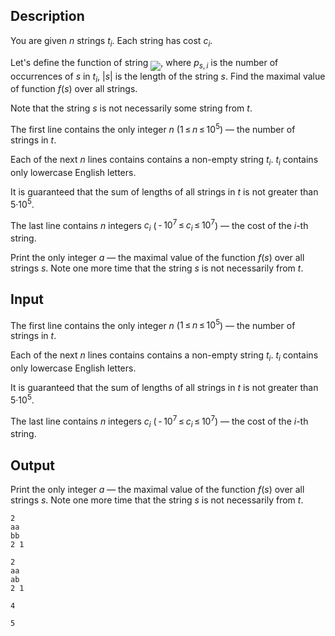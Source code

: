 ## Description

<div><p>You are given <span class="tex-span"><i>n</i></span> strings <span class="tex-span"><i>t</i><sub class="lower-index"><i>i</i></sub></span>. Each string has cost <span class="tex-span"><i>c</i><sub class="lower-index"><i>i</i></sub></span>.</p><p>Let's define the function of string <img align="middle" class="tex-formula" src="file://WBI28RYR.png" style="max-width: 100.0%;max-height: 100.0%;">, where <span class="tex-span"><i>p</i><sub class="lower-index"><i>s</i>, <i>i</i></sub></span> is the number of occurrences of <span class="tex-span"><i>s</i></span> in <span class="tex-span"><i>t</i><sub class="lower-index"><i>i</i></sub></span>, <span class="tex-span">|<i>s</i>|</span> is the length of the string <span class="tex-span"><i>s</i></span>. Find the maximal value of function <span class="tex-span"><i>f</i>(<i>s</i>)</span> over all strings.</p><p>Note that the string <span class="tex-span"><i>s</i></span> is not necessarily some string from <span class="tex-span"><i>t</i></span>.</p></div><div class="input-specification"><p>The first line contains the only integer <span class="tex-span"><i>n</i></span> (<span class="tex-span">1 ≤ <i>n</i> ≤ 10<sup class="upper-index">5</sup></span>) — the number of strings in <span class="tex-span"><i>t</i></span>.</p><p>Each of the next <span class="tex-span"><i>n</i></span> lines contains contains a non-empty string <span class="tex-span"><i>t</i><sub class="lower-index"><i>i</i></sub></span>. <span class="tex-span"><i>t</i><sub class="lower-index"><i>i</i></sub></span> contains only lowercase English letters.</p><p>It is guaranteed that the sum of lengths of all strings in <span class="tex-span"><i>t</i></span> is not greater than <span class="tex-span">5·10<sup class="upper-index">5</sup></span>.</p><p>The last line contains <span class="tex-span"><i>n</i></span> integers <span class="tex-span"><i>c</i><sub class="lower-index"><i>i</i></sub></span> (<span class="tex-span"> - 10<sup class="upper-index">7</sup> ≤ <i>c</i><sub class="lower-index"><i>i</i></sub> ≤ 10<sup class="upper-index">7</sup></span>) — the cost of the <span class="tex-span"><i>i</i></span>-th string.</p></div><div class="output-specification"><p>Print the only integer <span class="tex-span"><i>a</i></span> — the maximal value of the function <span class="tex-span"><i>f</i>(<i>s</i>)</span> over all strings <span class="tex-span"><i>s</i></span>. Note one more time that the string <span class="tex-span"><i>s</i></span> is not necessarily from <span class="tex-span"><i>t</i></span>.</p></div>

## Input

<p>The first line contains the only integer <span class="tex-span"><i>n</i></span> (<span class="tex-span">1 ≤ <i>n</i> ≤ 10<sup class="upper-index">5</sup></span>) — the number of strings in <span class="tex-span"><i>t</i></span>.</p><p>Each of the next <span class="tex-span"><i>n</i></span> lines contains contains a non-empty string <span class="tex-span"><i>t</i><sub class="lower-index"><i>i</i></sub></span>. <span class="tex-span"><i>t</i><sub class="lower-index"><i>i</i></sub></span> contains only lowercase English letters.</p><p>It is guaranteed that the sum of lengths of all strings in <span class="tex-span"><i>t</i></span> is not greater than <span class="tex-span">5·10<sup class="upper-index">5</sup></span>.</p><p>The last line contains <span class="tex-span"><i>n</i></span> integers <span class="tex-span"><i>c</i><sub class="lower-index"><i>i</i></sub></span> (<span class="tex-span"> - 10<sup class="upper-index">7</sup> ≤ <i>c</i><sub class="lower-index"><i>i</i></sub> ≤ 10<sup class="upper-index">7</sup></span>) — the cost of the <span class="tex-span"><i>i</i></span>-th string.</p>

## Output

<p>Print the only integer <span class="tex-span"><i>a</i></span> — the maximal value of the function <span class="tex-span"><i>f</i>(<i>s</i>)</span> over all strings <span class="tex-span"><i>s</i></span>. Note one more time that the string <span class="tex-span"><i>s</i></span> is not necessarily from <span class="tex-span"><i>t</i></span>.</p>





```input1
2
aa
bb
2 1

```




```input2
2
aa
ab
2 1

```




```output1
4

```




```output2
5

```


